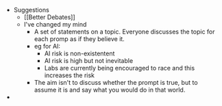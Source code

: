 - Suggestions
	- [[Better Debates]]
	- I've changed my mind
		- A set of statements on a topic. Everyone discusses the topic for each promp as if they believe it.
		- eg for AI:
			- AI risk is non-existentent
			- AI risk is high but not inevitable
			- Labs are currently being encouraged to race and this increases the risk
		- The aim isn't to discuss whether the prompt is true, but to assume it is and say what you would do in that world.
-